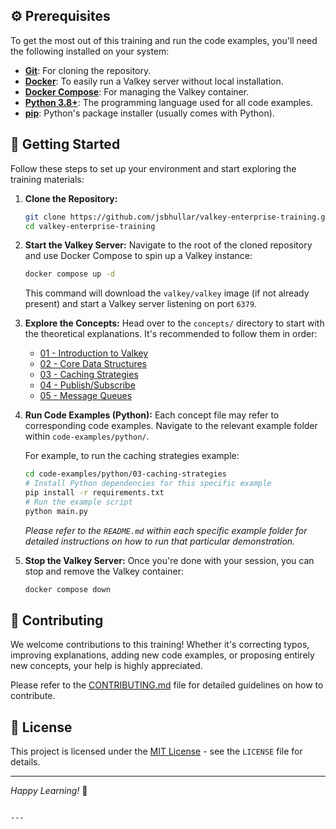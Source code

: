 
## ⚙️ Prerequisites

To get the most out of this training and run the code examples, you'll need the following installed on your system:

* [**Git**](https://git-scm.com/downloads): For cloning the repository.
* [**Docker**](https://www.docker.com/get-started): To easily run a Valkey server without local installation.
* [**Docker Compose**](https://docs.docker.com/compose/install/): For managing the Valkey container.
* [**Python 3.8+**](https://www.python.org/downloads/): The programming language used for all code examples.
* [**pip**](https://pip.pypa.io/en/stable/installation/): Python's package installer (usually comes with Python).

## 🚀 Getting Started

Follow these steps to set up your environment and start exploring the training materials:

1. **Clone the Repository:**
   
   ```bash
   git clone https://github.com/jsbhullar/valkey-enterprise-training.git
   cd valkey-enterprise-training
   ```
   
   

2. **Start the Valkey Server:**
   Navigate to the root of the cloned repository and use Docker Compose to spin up a Valkey instance:
   
   ```bash
   docker compose up -d
   ```
   
   This command will download the `valkey/valkey` image (if not already present) and start a Valkey server listening on port `6379`.

3. **Explore the Concepts:**
   Head over to the `concepts/` directory to start with the theoretical explanations. It's recommended to follow them in order:
   
   * [01 - Introduction to Valkey](concepts/01-introduction-to-valkey.md)
   * [02 - Core Data Structures](concepts/02-core-data-structures.md)
   * [03 - Caching Strategies](concepts/03-caching-strategies.md)
   * [04 - Publish/Subscribe](concepts/04-pub-sub.md)
   * [05 - Message Queues](concepts/05-message-queues.md)

4. **Run Code Examples (Python):**
   Each concept file may refer to corresponding code examples. Navigate to the relevant example folder within `code-examples/python/`.
   
   For example, to run the caching strategies example:
   
   ```bash
   cd code-examples/python/03-caching-strategies
   # Install Python dependencies for this specific example
   pip install -r requirements.txt
   # Run the example script
   python main.py
   ```
   
   _Please refer to the `README.md` within each specific example folder for detailed instructions on how to run that particular demonstration._

5. **Stop the Valkey Server:**
   Once you're done with your session, you can stop and remove the Valkey container:
   
   ```bash
   docker compose down
   ```

## 🙏 Contributing

We welcome contributions to this training! Whether it's correcting typos, improving explanations, adding new code examples, or proposing entirely new concepts, your help is highly appreciated.

Please refer to the [CONTRIBUTING.md](contributing.md) file for detailed guidelines on how to contribute.

## 📄 License

This project is licensed under the [MIT License](LICENSE) - see the `LICENSE` file for details.

---

_Happy Learning!_ 🚀

```

---
